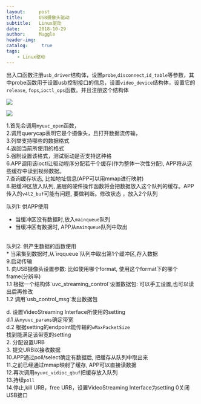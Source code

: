 ```yaml
---
layout:     post
title:      USB摄像头驱动
subtitle:   Linux驱动
date:       2018-10-29
author:     Muggle
header-img:
catalog: 	 true
tags:
    - Linux驱动
---
```


出入口函数注册`usb_driver`结构体，设置`probe`,`disconnect`,`id_table`等参数，其中probe函数用于设置usb控制接口的信息，设置`video_device`结构体，设置它的`release`, `fops`,`ioctl_ops`函数。并且注册这个结构体<br>

![](https://i.imgur.com/NO1inqk.jpg)

![](https://i.imgur.com/BkfUYVr.jpg)

1.首先会调用`myuvc_open`函数，<br>
2.调用querycap表明它是个摄像头，且打开数据流传输，<br>
3.列举支持哪些的数据格式<br>
4.返回当前所使用的格式<br>
5.强制设置该格式，测试驱动是否支持这种格<br>
6.APP调用该ioctl让驱动程序分配若干个缓存(作为整体一次性分配), APP将从这些缓存中读到视频数据。<br>
7.查询缓存状态, 比如地址信息(APP可以用mmap进行映射) <br>
8.把缓冲区放入队列, 底层的硬件操作函数将会把数据放入这个队列的缓存。APP传入的`v4l2_buf`可能有问题, 要做判断。修改状态 ，放入2个队列  <br>

队列1: 供APP使用 <br>
* 当缓冲区没有数据时,放入`mainqueue`队列 <br>
* 当缓冲区有数据时, APP从`mainqueue`队列中取出 <br>
 <br>
队列2: 供产生数据的函数使用 <br>
* 当采集到数据时,从`irqqueue`队列中取出第1个缓冲区,存入数据 <br>
9.启动传输 <br>
1. 向USB摄像头设置参数: 比如使用哪个format, 使用这个format下的哪个frame(分辨率)  <br>
1.1 根据一个结构体`uvc_streaming_control`设置数据包: 可以手工设置,也可以读出后再修改 <br>
1.2 调用`usb_control_msg`发出数据包 <br>


d. 设置VideoStreaming Interface所使用的setting <br>
d.1 从`myuvc_params`确定带宽 <br>
d.2 根据setting的endpoint能传输的`wMaxPacketSize` <br>
找到能满足该带宽的setting <br>
2. 分配设置URB <br>
3. 提交URB以接收数据 <br>
10.APP通过poll/select确定有数据后, 把缓存从队列中取出来 <br>
11.之前已经通过mmap映射了缓存, APP可以直接读数据 <br>
12.再次调用`myuvc_vidioc_qbuf`把缓存放入队列 <br>
13.持续`poll` <br>
14.停止,kill URB，free URB，设置VideoStreaming Interface为setting 0关闭USB接口 <br>